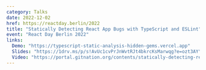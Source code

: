 ```yaml
---
category: Talks
date: 2022-12-02
href: https://reactday.berlin/2022
title: "Statically Detecting React App Bugs with TypeScript and ESLint"
event: "React Day Berlin 2022"
links:
  Demo: "https://typescript-static-analysis-hidden-gems.vercel.app"
  Slides: "https://1drv.ms/p/s!AvUc1cvPrJnWvtRJt4bkrcKsMarwqg?e=ozt3AY"
  Video: "https://portal.gitnation.org/contents/statically-detecting-react-app-bugs-with-typescript-and-eslint"
---
```

